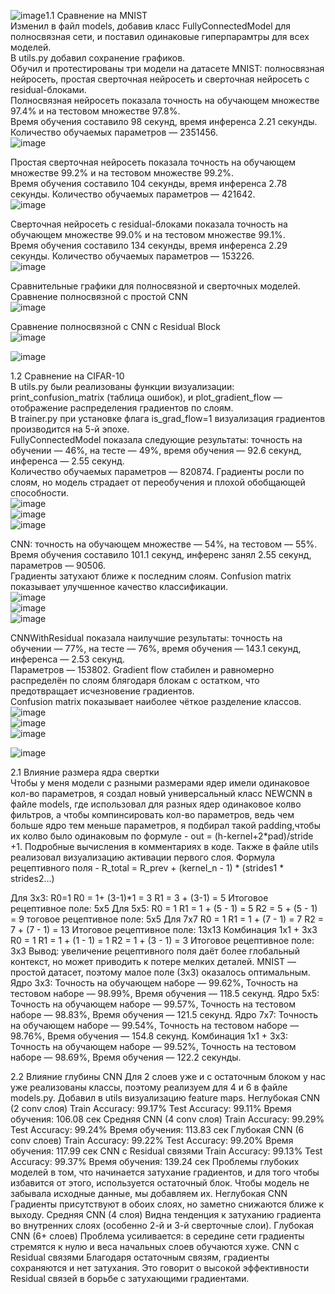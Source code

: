 ![image](https://github.com/user-attachments/assets/098c3104-7f30-4c32-b882-f459c2b37a18)1.1 Сравнение на MNIST\
Изменил в файл models, добавив класс FullyConnectedModel для полносвязная сети, и поставил одинаковые гиперпарамтры для всех моделей.\
В utils.py добавил сохранение графиков.\
Обучил и протестированы три модели на датасете MNIST: полносвязная нейросеть, простая сверточная нейросеть и сверточная нейросеть с residual-блоками.\
Полносвязная нейросеть показала точность на обучающем множестве 97.4% и на тестовом множестве 97.8%.\
Время обучения составило 98 секунд, время инференса 2.21 секунды. Количество обучаемых параметров — 2351456.\
![image](https://github.com/user-attachments/assets/4e6fbad6-c620-4b9f-a7ba-23909841079e)

Простая сверточная нейросеть показала точность на обучающем множестве 99.2% и на тестовом множестве 99.2%.\
Время обучения составило 104 секунды, время инференса 2.78 секунды. Количество обучаемых параметров — 421642.\
![image](https://github.com/user-attachments/assets/1de77a43-2b2e-4fdf-a658-8aaf7714d62d)

Сверточная нейросеть с residual-блоками показала точность на обучающем множестве 99.0% и на тестовом множестве 99.1%.\
Время обучения составило 134 секунды, время инференса 2.29 секунды. Количество обучаемых параметров — 153226.\
![image](https://github.com/user-attachments/assets/e9b991ca-e888-4692-8a64-2a388e7df5e5)

Сравнительные графики для полносвязной и сверточных моделей.\
Сравнение полносвязной с простой CNN\
![image](https://github.com/user-attachments/assets/2c7a5366-ced0-4084-8987-66152f45cbe9)

Сравнение полносвязной с CNN с Residual Block\
![image](https://github.com/user-attachments/assets/0576057f-a433-4da5-acc1-3d60954b630a)

![image](https://github.com/user-attachments/assets/6c8917ad-a7e5-41cd-87cb-7f3b8e9ac1fe)

1.2 Сравнение на CIFAR-10\
В utils.py были реализованы функции визуализации: print_confusion_matrix (таблица ошибок), и plot_gradient_flow — отображение распределения градиентов по слоям.\
В trainer.py при установке флага is_grad_flow=1 визуализация градиентов производится на 5-й эпохе.\
FullyConnectedModel показала следующие результаты: точность на обучении — 46%, на тесте — 49%, время обучения — 92.6 секунд, инференса — 2.55 секунд.\
Количество обучаемых параметров — 820874. Градиенты росли по слоям, но модель страдает от переобучения и плохой обобщающей способности.\
![image](https://github.com/user-attachments/assets/8197f40d-1410-4c1c-9c02-b4287902584e)\
![image](https://github.com/user-attachments/assets/b06c6c7d-64b9-4113-9568-17b4b2361ffd)\
![image](https://github.com/user-attachments/assets/ab347e84-0df7-4722-be17-0f2deffff0bd)

CNN: точность на обучающем множестве — 54%, на тестовом — 55%. Время обучения составило 101.1 секунд, инференс занял 2.55 секунд, параметров — 90506.\
Градиенты затухают ближе к последним слоям. Confusion matrix показывает улучшенное качество классификации.\
![image](https://github.com/user-attachments/assets/f77a15fe-43fd-4190-9e31-2b4dcf1b9fa3)\
![image](https://github.com/user-attachments/assets/62d5e5ca-e69c-4a6f-bc5d-f4d2e71774a2)\
![image](https://github.com/user-attachments/assets/71ffc2cf-8ee6-49f3-a2ed-a1ff055e63ec)

CNNWithResidual показала наилучшие результаты: точность на обучении — 77%, на тесте — 76%, время обучения — 143.1 секунд, инференса — 2.53 секунд.\
Параметров — 153802. Gradient flow стабилен и равномерно распределён по слоям блягодаря блокам с остатком, что предотвращает исчезновение градиентов.\
Confusion matrix показывает наиболее чёткое разделение классов.\
![image](https://github.com/user-attachments/assets/2a6c8bf6-af8a-4f46-9374-77339d557de5)\
![image](https://github.com/user-attachments/assets/e05ff508-17bc-42a0-b8ce-a7466d23bd13)\
![image](https://github.com/user-attachments/assets/ef495f0c-e7d2-47fc-a255-86f0f1dd23e3)

![image](https://github.com/user-attachments/assets/2ab6b1e7-b701-44c4-bd3e-aa48625cb4c1)


2.1 Влияние размера ядра свертки\
Чтобы у меня модели с разными размерами ядер имели одинаковое кол-во параметров, я создал новый универсальный класс NEWCNN в файле models, где использовал 
для разных ядер одинаковое колво фильтров, а чтобы компинсировать кол-во параметров, ведь чем больше ядро тем меньше параметров,
я подбирал такой padding,чтобы их колво было одинаковым по формуле - out = (h-kernel+2*pad)/stride +1. Подробные вычисления в комментариях в коде.
Также в файле utils реализовал визуализацию активации первого слоя.
Формула рецептивного поля - R_total = R_prev + (kernel_n - 1) * (strides1 * strides2...)

Для 3x3:
R0=1
R0 = 1+ (3-1)*1 = 3
R1 = 3 + (3-1) = 5
Итоговое рецептивное поле: 5x5
Для 5x5:
R0 = 1
R1 = 1 + (5 - 1) = 5
R2 = 5 + (5 - 1) = 9
тоговое рецептивное поле: 5x5
Для 7x7
R0 = 1
R1 = 1 + (7 - 1) = 7
R2 = 7 + (7 - 1) = 13
Итоговое рецептивное поле: 13x13
Комбинация 1x1 + 3x3
R0 = 1
R1 = 1 + (1 - 1) = 1
R2 = 1 + (3 - 1) = 3
Итоговое рецептивное поле: 3x3
Вывод: увеличение рецептивного поля даёт более глобальный контекст, но может приводить к потере мелких деталей.
MNIST — простой датасет, поэтому малое поле (3x3) оказалось оптимальным.
Ядро 3x3:
Точность на обучающем наборе — 99.62%,
Точность на тестовом наборе — 98.99%,
Время обучения — 118.5 секунд.
Ядро 5x5:
Точность на обучающем наборе — 99.57%,
Точность на тестовом наборе — 98.83%,
Время обучения — 121.5 секунд.
Ядро 7x7:
Точность на обучающем наборе — 99.54%,
Точность на тестовом наборе — 98.76%,
Время обучения — 154.8 секунд.
Комбинация 1x1 + 3x3:
Точность на обучающем наборе — 99.52%,
Точность на тестовом наборе — 98.69%,
Время обучения — 122.2 секунды.

2.2 Влияние глубины CNN
Для 2 слоев уже и с остаточным блоком у нас уже реализованы классы, поэтому реализуем для 4 и 6 в файле models.py.
Добавил в utils визуализацию feature maps.
Неглубокая CNN (2 conv слоя)
Train Accuracy: 99.17%
Test Accuracy: 99.11%
Время обучения: 106.08 сек
Средняя CNN (4 conv слоя)
Train Accuracy: 99.29%
Test Accuracy: 99.24%
Время обучения: 113.83 сек
Глубокая CNN (6 conv слоев)
Train Accuracy: 99.22%
Test Accuracy: 99.20%
Время обучения: 117.99 сек
CNN с Residual связями
Train Accuracy: 99.13%
Test Accuracy: 99.37%
Время обучения: 139.24 сек
Проблемы глубоких моделей в том, что начинается затухание градиентов, и для того чтобы избавится от этого, используется остаточный блок.
Чтобы модель не забывала исходные данные, мы добавляем их.
Неглубокая CNN
Градиенты присутствуют в обоих слоях, но заметно снижаются ближе к выходу.
Средняя CNN (4 слоя)
Видна тенденция к затуханию градиента во внутренних слоях (особенно 2-й и 3-й сверточные слои).
Глубокая CNN (6+ слоев)
Проблема усиливается: в середине сети градиенты стремятся к нулю и веса начальных слоев обучаются хуже.
CNN с Residual связями
Благодаря остаточным связям, градиенты сохраняются и нет затухания. 
Это говорит о высокой эффективности Residual связей в борьбе с затухающими градиентами.
